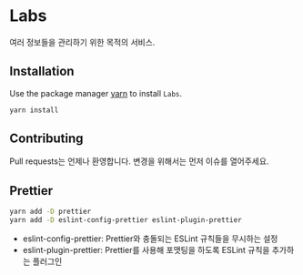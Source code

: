 # Labs

여러 정보들을 관리하기 위한 목적의 서비스.

## Installation

Use the package manager [yarn](https://yarnpkg.com/) to install `Labs`.

```bash
yarn install
```

## Contributing
Pull requests는 언제나 환영합니다. 변경을 위해서는 먼저 이슈를 열어주세요.


## Prettier

```bash
yarn add -D prettier
yarn add -D eslint-config-prettier eslint-plugin-prettier
```

+ eslint-config-prettier: Prettier와 충돌되는 ESLint 규칙들을 무시하는 설정
+ eslint-plugin-prettier: Prettier를 사용해 포맷팅을 하도록 ESLint 규칙을 추가하는 플러그인

